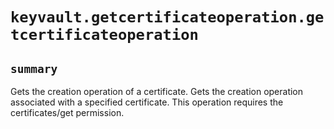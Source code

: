 # `keyvault.getcertificateoperation.getcertificateoperation`

## `summary`
Gets the creation operation of a certificate. Gets the creation operation associated with a specified certificate. This operation requires the certificates/get permission.


